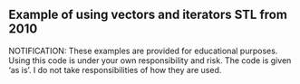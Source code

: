 ## Example of using vectors and iterators STL from 2010

NOTIFICATION: These examples are provided for educational purposes. Using this code is under your own responsibility and risk. The code is given ‘as is’. I do not take responsibilities of how they are used.
